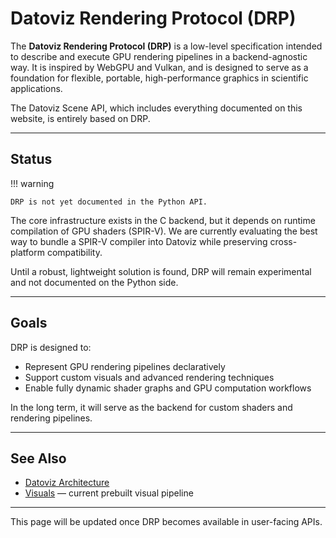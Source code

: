 # Datoviz Rendering Protocol (DRP)

The **Datoviz Rendering Protocol (DRP)** is a low-level specification intended to describe and execute GPU rendering pipelines in a backend-agnostic way. It is inspired by WebGPU and Vulkan, and is designed to serve as a foundation for flexible, portable, high-performance graphics in scientific applications.

The Datoviz Scene API, which includes everything documented on this website, is entirely based on DRP.

---

## Status

!!! warning

    DRP is not yet documented in the Python API.

The core infrastructure exists in the C backend, but it depends on runtime compilation of GPU shaders (SPIR-V). We are currently evaluating the best way to bundle a SPIR-V compiler into Datoviz while preserving cross-platform compatibility.

Until a robust, lightweight solution is found, DRP will remain experimental and not documented on the Python side.

---

## Goals

DRP is designed to:

- Represent GPU rendering pipelines declaratively
- Support custom visuals and advanced rendering techniques
- Enable fully dynamic shader graphs and GPU computation workflows

In the long term, it will serve as the backend for custom shaders and rendering pipelines.

---

## See Also

- [Datoviz Architecture](../discussions/ARCHITECTURE.md)
- [Visuals](visuals.md) — current prebuilt visual pipeline

---

This page will be updated once DRP becomes available in user-facing APIs.
